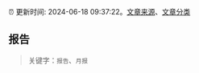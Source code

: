 :alarm_clock: 更新时间: 2024-06-18 09:37:22。[文章来源](/README.md)、[文章分类](/TAGS.md)

## 报告


> 关键字：`报告`、`月报`



